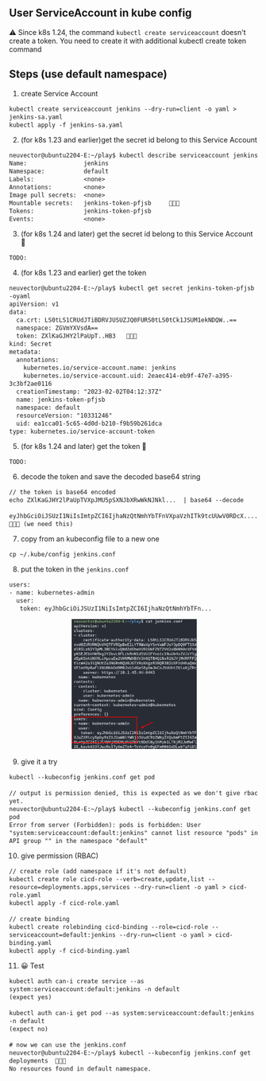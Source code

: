 ## User ServiceAccount in kube config

:warning:
Since k8s 1.24, the command `kubectl create serviceaccount` doesn't create a token. You need to create it with additional kubectl create token command


## Steps (use default namespace)

1. create Service Account
```
kubectl create serviceaccount jenkins --dry-run=client -o yaml > jenkins-sa.yaml
kubectl apply -f jenkins-sa.yaml
```

2. (for k8s 1.23 and earlier)get the secret id belong to this Service Account 
```
neuvector@ubuntu2204-E:~/play$ kubectl describe serviceaccount jenkins
Name:                jenkins
Namespace:           default
Labels:              <none>
Annotations:         <none>
Image pull secrets:  <none>
Mountable secrets:   jenkins-token-pfjsb     🔑🔑🔑
Tokens:              jenkins-token-pfjsb
Events:              <none>
```

3. (for k8s 1.24 and later) get the secret id belong to this Service Account  :hammer: 
```
TODO:
```

4. (for k8s 1.23 and earlier) get the token 
```
neuvector@ubuntu2204-E:~/play$ kubectl get secret jenkins-token-pfjsb -oyaml
apiVersion: v1
data:
  ca.crt: LS0tLS1CRUdJTiBDRVJUSUZJQ0FURS0tLS0tCk1JSUM1ekNDQW..==
  namespace: ZGVmYXVsdA==
  token: ZXlKaGJHY2lPaUpT..HB3   🔑🔑🔑
kind: Secret
metadata:
  annotations:
    kubernetes.io/service-account.name: jenkins
    kubernetes.io/service-account.uid: 2eaec414-eb9f-47e7-a395-3c3bf2ae0116
  creationTimestamp: "2023-02-02T04:12:37Z"
  name: jenkins-token-pfjsb
  namespace: default
  resourceVersion: "10331246"
  uid: ea1cca01-5c65-4d0d-b210-f9b59b261dca
type: kubernetes.io/service-account-token
```

5. (for k8s 1.24 and later) get the token :hammer:
```
TODO:
```

6. decode the token and save the decoded base64 string
```
// the token is base64 encoded
echo ZXlKaGJHY2lPaUpTVXpJMU5pSXNJbXRwWkNJNkl...  | base64 --decode

eyJhbGciOiJSUzI1NiIsImtpZCI6IjhaNzQtNmhYbTFnVXpaVzhITk9tcUUwV0RDcX....  🔑🔑🔑 (we need this)
```

7. copy from an kubeconfig file to a new one
```
cp ~/.kube/config jenkins.conf
```

8. put the token in the `jenkins.conf`
```
users:
- name: kubernetes-admin
  user:
   token: eyJhbGciOiJSUzI1NiIsImtpZCI6IjhaNzQtNmhYbTFn...
```

<p align="center">
<img src="../images/sa01.png" width="50%">
</p>

9. give it a try
```
kubectl --kubeconfig jenkins.conf get pod

// output is permission denied, this is expected as we don't give rbac yet.
neuvector@ubuntu2204-E:~/play$ kubectl --kubeconfig jenkins.conf get pod
Error from server (Forbidden): pods is forbidden: User "system:serviceaccount:default:jenkins" cannot list resource "pods" in API group "" in the namespace "default"
```

10. give permission (RBAC)
```
// create role (add namespace if it's not default)
kubectl create role cicd-role --verb=create,update,list --resource=deployments.apps,services --dry-run=client -o yaml > cicd-role.yaml
kubectl apply -f cicd-role.yaml

// create binding
kubectl create rolebinding cicd-binding --role=cicd-role --serviceaccount=default:jenkins --dry-run=client -o yaml > cicd-binding.yaml
kubectl apply -f cicd-binding.yaml
```

11. :grinning: Test
```
kubectl auth can-i create service --as system:serviceaccount:default:jenkins -n default
(expect yes)

kubectl auth can-i get pod --as system:serviceaccount:default:jenkins -n default
(expect no)

# now we can use the jenkins.conf
neuvector@ubuntu2204-E:~/play$ kubectl --kubeconfig jenkins.conf get deployments  🔑🔑🔑
No resources found in default namespace.
```

